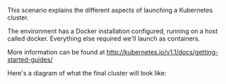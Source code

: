 This scenario explains the different aspects of launching a Kubernetes cluster.

The environment has a Docker installation configured, running on a host called docker. Everything else required we'll launch as containers.

More information can be found at http://kubernetes.io/v1.1/docs/getting-started-guides/

Here's a diagram of what the final cluster will look like:
